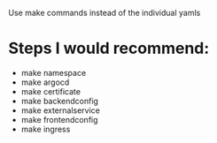 Use make commands instead of the individual yamls

# Steps I would recommend:

- make namespace
- make argocd
- make certificate
- make backendconfig
- make externalservice
- make frontendconfig
- make ingress
